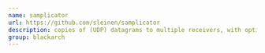 ```yaml
---
name: samplicator
url: https://github.com/sleinen/samplicator
description: copies of (UDP) datagrams to multiple receivers, with optional sampling and spoofing. URL : https://github.com/sleinen/samplicator Groups : blackarch blackarch-networking blackarch-spoof
group: blackarch
---
```

